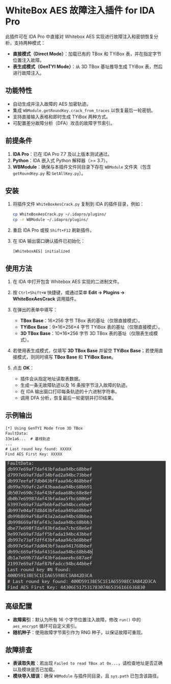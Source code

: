 # WhiteBox AES 故障注入插件 for IDA Pro

此插件可在 IDA Pro 中直接对 Whitebox AES 实现进行故障注入和密钥恢复分析，支持两种模式：

* **直接模式（Direct Mode）**：加载已有的 TBox 和 TYiBox 表，并在指定字节位置注入故障。
* **表生成模式（GenTYI Mode）**：从 3D TBox 基址推导生成 TYiBox 表，然后进行故障注入。

## 功能特性

* 自动生成并注入故障的 AES 加密轨迹。
* 集成 `WBModule.getRoundKey.crack_from_traces` 以恢复最后一轮密钥。
* 支持直接输入表格和即时生成 TYiBox 两种方式。
* 可配置差分故障分析（DFA）攻击的故障字节索引。

## 前提条件

1. **IDA Pro**：已在 IDA Pro 7.7 及以上版本测试通过。
2. **Python**：IDA 嵌入式 Python 解释器（>= 3.7）。
3. **WBModule**：确保与本插件文件同目录下存在 `WBModule` 文件夹（包含 `getRoundKey.py` 和 `GetAllKey.py`）。

## 安装

1. 将插件文件 `WhiteBoxAesCrack.py` 复制到 IDA 的插件目录，例如：

   ```bash
   cp WhiteBoxAesCrack.py ~/.idapro/plugins/
   cp -r WBModule ~/.idapro/plugins/
   ```

2. 重启 IDA Pro 或按 `Shift+F12` 刷新插件。

3. 在 IDA 输出窗口确认插件已初始化：

   ```text
   [WhiteboxAES] initialized
   ```

## 使用方法

1. 在 IDA 中打开包含 Whitebox AES 实现的二进制文件。

2. 按 `Ctrl+Shift+W` 快捷键，或通过菜单 **Edit → Plugins → WhiteBoxAesCrack** 调用插件。

3. 在弹出的表单中填写：

   * **TBox Base**：16×256 字节 TBox 表的基址（仅限直接模式）。
   * **TYiBox Base**：9×16×256×4 字节 TYiBox 表的基址（仅限直接模式）。
   * **3D TBox Base**：10×16×256 字节 3D TBox 表的基址（仅限表生成模式）。

4. 若使用表生成模式，仅填写 **3D TBox Base** 并留空 **TYiBox Base**；若使用直接模式，则同时填写 **TBox Base** 和 **TYiBox Base**。

5. 点击 **OK**：

   * 插件会从指定地址读取表数据。
   * 生成一条无故障轨迹以及 16 条按字节注入故障的轨迹。
   * 在 IDA 输出窗口打印每条轨迹的十六进制字符串。
   * 调用 DFA 分析，恢复最后一轮密钥并打印结果。

## 示例输出

```text
[*] Using GenTYI Mode from 3D TBox
FaultData:
33e1a6...  # 基线轨迹
...
# Last round key found: XXXXX
Find AES First Key: XXXXX
```

![image-20250624175629972](README/image-20250624175629972.png)

## 高级配置

* **故障索引**：默认为所有 16 个字节位置注入故障，修改 `run()` 中的 `aes_encrypt` 循环可自定义索引。
* **随机种子**：使用故障字节索引作为 RNG 种子，以保证故障可重现。

## 故障排查

* **表读取失败**：若出现 `Failed to read TBox at 0x...`，请检查地址是否正确以及模块是否已加载。
* **模块导入错误**：确保 `WBModule` 与插件同目录，且 `sys.path` 已包含该路径。

